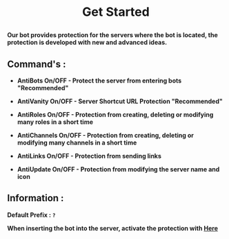 # <p align='center'><b>Get Started</b></p>
<p align='center'>

**Our bot provides protection for the servers where the bot is located, the protection is developed with new and advanced ideas.**

</p>

## **Command's** :

- **AntiBots On/OFF - Protect the server from entering bots "Recommended"**

- **AntiVanity On/OFF - Server Shortcut URL Protection "Recommended"**

- **AntiRoles On/OFF - Protection from creating, deleting or modifying many roles in a short time**

- **AntiChannels On/OFF - Protection from creating, deleting or modifying many channels in a short time**

- **AntiLinks On/OFF - Protection from sending links**

- **AntiUpdate On/OFF - Protection from modifying the server name and icon**
## **Information :**

**Default Prefix : `?`**

**When inserting the bot into the server, activate the protection with [Here](https://github.com/1l2er/MEADME.md/blob/main/README.md#commands-)**
